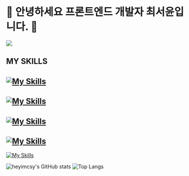 # 🐣 안녕하세요 프론트엔드 개발자 최서윤입니다. 🐣

<a href="https://github.com/devxb/gitanimals">
  <img src="https://render.gitanimals.org/farms/{heyimcsy}"/>
</a>


## MY SKILLS
[![My Skills](https://skillicons.dev/icons?i=js,html,css)](https://skillicons.dev)
-------
[![My Skills](https://skillicons.dev/icons?i=react,vue,nextjs)](https://skillicons.dev)
-------
[![My Skills](https://skillicons.dev/icons?i=threejs,ts)](https://skillicons.dev)
-------
[![My Skills](https://skillicons.dev/icons?i=styledcomponents,sass,materialui)](https://skillicons.dev)
-------
[![My Skills](https://skillicons.dev/icons?i=docker,postman,yarn,npm)](https://skillicons.dev)


![heyimcsy's GitHub stats](https://github-readme-stats.vercel.app/api?username=heyimcsy&show_icons=true&hide=contribs)
![Top Langs](https://github-readme-stats.vercel.app/api/top-langs/?username=heyimcsy&layout=compact)

<!--
**heyimcsy/heyimcsy** is a ✨ _special_ ✨ repository because its `README.md` (this file) appears on your GitHub profile.


Here are some ideas to get you started:

- 🔭 I’m currently working on ...
- 🌱 I’m currently learning ...
- 👯 I’m looking to collaborate on ...
- 🤔 I’m looking for help with ...
- 💬 Ask me about ...
- 📫 How to reach me: ...
- 😄 Pronouns: ...
- ⚡ Fun fact: ...
-->

